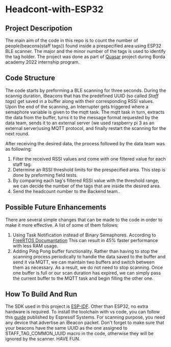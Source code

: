 # Headcont-with-ESP32


## Project Descripotion
The main aim of the code in this repo is to count the number of people(beacons(staff tags)) found inside a prespecified area using ESP32 BLE scanner. The major and the minor number of the tags is used to identify the tag holder. The project was done as part of [Quasar](https://sites.google.com/view/bordaquasar/home?authuser=0) project during Borda academy 2022 internship program.

## Code Structure
The code starts by preforming a BLE scanning for three seconds. During the scannig duration, iBeacons that has the predefined UUID (so called *Staff tags*) get saved in a buffer along with their corresponding RSSI values. Upon the end of the scanning, an Interrupter gets triggered where a semaphore variable is given to the mqtt task. The mqtt task in turn, extracts the data from the buffer, turns it to the message format requested by the data team, sends it to an external server (we used raspberry pi 3 as an external server)using MQTT protocol, and finally restart the scanning for the next round.

 After receiving the desired data, the process followed by the data team was as following:
 1. Filter the received RSSI values and come with one filtered value for each staff tag.
 2. Determine an RSSI threshold limits for the prespecified area. This step is done by preforming field tests.
 3. By comparing each tag's filtered RSSI value with the threshold range, we can decide the number of the tags that are inside the desired area.
 4. Send the headcount number to the Backend team..

## Possible Future Enhancements
There are several simple changes that can be made to the code in order to make it more effective. A list of some of them follows:

1. Using Task Notification instead of Binary Semaphores. According to [FreeRTOS Documantation](https://www.freertos.org/RTOS-task-notifications.html) This can result in 45% faster performance with less RAM usage.
2. Adding Ping Pong buffer functionality. Rather than having to stop the scanning process periodically to handle the data saved to the buffer and send it via MQTT, we can maintain two buffers and switch between them as necessary. As a result, we do not need to stop scanning. Once one buffer is full or our scan duration has expired, we can simply pass the current buffer to the MQTT task and begin filling the other one.

## How To Build And Run
The SDK used in this project is [ESP-IDF](https://docs.espressif.com/projects/esp-idf/en/latest/esp32/). Other than ESP32, no extra hardware is required. To install the toolchain with vs code, you can follow this [guide](https://www.youtube.com/watch?v=Lc6ausiKvQM) published by Espressif Systems. For scanning purpose, you need any device that advertise an iBeacon packet. Don't forget to make sure that your beacons have the same UUID as the one assigned to STAFF_TAG_COMMON_UUID macro in the code, otherwise they will be ignored by the scanner. HAVE FUN.
 

